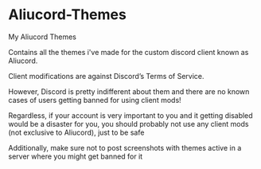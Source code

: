 # Aliucord-Themes
My Aliucord Themes

Contains all the themes i've made for the custom discord client known as Aliucord.

Client modifications are against Discord’s Terms of Service.

However, Discord is pretty indifferent about them and there are no known cases of users getting banned for using client mods! 

Regardless, if your account is very important to you and it getting disabled would be a disaster for you, you should probably not use any client mods (not exclusive to Aliucord), just to be safe

Additionally, make sure not to post screenshots with themes active in a server where you might get banned for it
